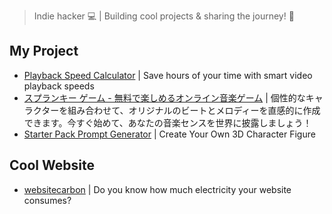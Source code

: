 >Indie hacker 💻 | Building cool projects & sharing the journey! 🚀

## My Project

- [Playback Speed Calculator](https://playbackspeedcalculator.online/) | Save hours of your time with smart video playback speeds
- [スプランキー ゲーム - 無料で楽しめるオンライン音楽ゲーム](https://sprunkigamebox.online) | 個性的なキャラクターを組み合わせて、オリジナルのビートとメロディーを直感的に作成できます。今すぐ始めて、あなたの音楽センスを世界に披露しましょう！
- [Starter Pack Prompt Generator](https://starterpack.online/) | Create Your Own 3D Character Figure

## Cool Website

- [websitecarbon](https://www.websitecarbon.com/website/sprunkigamebox-online/) | Do you know how much electricity your website consumes?
